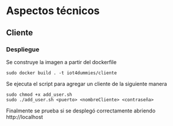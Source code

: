 # Aspectos técnicos

## Cliente 

### Despliegue

Se construye la imagen a partir del dockerfile 

~~~
sudo docker build . -t iot4dummies/cliente
~~~

Se ejecuta el script para agregar un cliente de la siguiente manera 

~~~
sudo chmod +x add_user.sh 
sudo ./add_user.sh <puerto> <nombreCliente> <contraseña>
~~~

Finalmente se prueba si se desplegó correctamente abriendo http://localhost 

